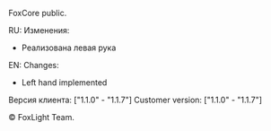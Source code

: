 FoxCore public.

RU:
Изменения:
- Реализована левая рука

EN:
Changes:
- Left hand implemented

Версия клиента: ["1.1.0" - "1.1.7"]
Customer version: ["1.1.0" - "1.1.7"]

© FoxLight Team.
